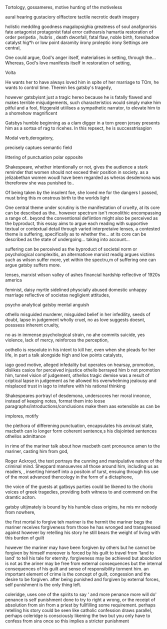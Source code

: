 Tortology, gossameres, motive hunting of the motiveless

aural hearing
gustaciory
olffactore
tactile
necrotic death imagery

holistic
meddilng goodness
magalopsighia greatness of soul 
anafgnorisis fate antagonist protagonist fatal error cathoarsis hamartia restoration of order peripetia , hubris , death dwonfall, fatal flaw, noble birth, foreshadow catalyst hig*h or low point daramity iirony proleptic irony
Settings are central, 

One could argue, God's anger itself, materialises in setting, through the...
Whereas, God's love manifests itself in restoration of setting,

Volta

He wants her to have always loved him in spite of her marriage to TOm, he wants to control time. Therein lies gatsby's tragedy,

however gatsbyisnt just a tragic hereo because he is fatally flawed and makes terrible misjudgements, such characteristics would simply make him pitful and a fool, fitzgerald utiilises a sympathetic narrator, to elevate him to a shomehow magnificent

Gatsbys humble beginning as a clam digger in a torn green jersey presents him as a sortsa of rag to ricehes. In this repsect, he is successtrisagion

Modal verb,derogatory,

precisely captues semantic field

littering of punctuation
polar opposite

Shakespeare, whether intentionally or not, gives the audience a stark reminder that women should not exceed their position in society. as a jelizabethan women woudl have been regarded as wheras desdemona was thereforew she was punished to..

Of being taken by the insolent foe, she loved me for the dangers I passed, must bring this m onstrous birth to the worlds light

One central theme under scrutiny is the manifestation of cruelty, at its core can be described as the.. however spectrum isn't monolithic encompassing a range of.. beyond the conventional defiintion might also be perceived as the byproduct, this essay aims to argue each reading with supportive textual or contextual detail through varied interpretaive lenses, a contested theme is suffering, specifically as to whether the... at its core can be described as the state of undergoing... taking into account... 

suffering can be perceived as the byproduct of societal norm or psychological complexitis, an altermatiove marxist readig argues victims such as wilson suffer more, yet within the spectru,m of suffering one can argue gatsby suffers more. 

lenses, marxist wilson valley of ashes financial hardship
reflective of 1920s america

feminist, daisy myrtle sidelined physcially abused domestic unhappy marriage reflective of societas negligient attitudes,

psycho analytical gatsby mental anguish

othello misguided murderer, misguided belief in her infedility, seeds of doubt, lapse in judgement wholly cruel, no as love suggests doesnt, posssess inherent cruelty,

no as in immense psychological strain, no ahe commits suicide,
yes violence, lack of mercy, reinforces the perception,

oothello is resoolute in his intent to kill her, even when she pleads for her life,
in part a talk alongside high and low points catalysts,

iago good motive, alleged infedality but operates on hearsay, promotion, dislikes casios for perceived injustice othello berrayed him b not promotion him, tunnel vision of judgement, othellos tragic demise was a result of criptical lapse in judgement as he allowed his overwhelming jealousy and misplaced trust in iago to intefere with his rational thinking

Shakespeares portrayl of desdemona, underscores her moral innonce, instead of keeping notes, format them into loose paragraphs/introductions/conclusions make them aas extensible as can be

implores, motify

the plethora of differening punctuation, encapsulates his anxioust state, macbeth can lo longer form coherent sentence,s his disjointed sentences othellos admittance

in rime of the mariner talk about how macbeth cant pronounce amen to the mariner, casting him from god, 

Roger Ackroyd, the text portrays the cunning and manipulative nature of the criminal mind. Sheppard manouevres all those around him, including us as readers, , inserting himself into a positoin of turst, ensuing through his use of the most advanced thencology in the form of a dictaphone, 

the voice of the guests at gatbsys parties could be likened to the choric voices of greek tragedies, providing both witness to and commend on the dramtic aciton.

gatsby ultijmately is bound by his humble class origins, he mis mr nobody from nowhere, 

the first mortal to forgive teh mariner is the hermit the mariner begs the mariner receives forgiveness from those he has wronged and transgressed against however by retelling his story he still bears the weight of living with this burden of guilt

however the mariner may have been forgiven by others but he cannot be forgiven by himself moreover is forced by his guilt to travel from 'land to land' to tell his tale for eternity. forgiveness may be achieved but absolution is not as the ariner may be free from external consequences but the internal consequences of his guilt and sense of responsibility torment him. an important element of crime is the concept of guilt, congession and the desire to be forgiven. after being punished and forgiven by external forces, self punishment is the only thing left.

coleridge, uses one of the spirits to say ' and more penance more will do' penance is self punishment done to try to right a wrong, or the receipt of absolution from sin from a priest by fullfilling some requirement. perhaps retelling his story could be seen like catholic confession draws parallel, perhaps coleridge is consciously likening the two but you only have to confess from sins once so this implies a stricter punishment


